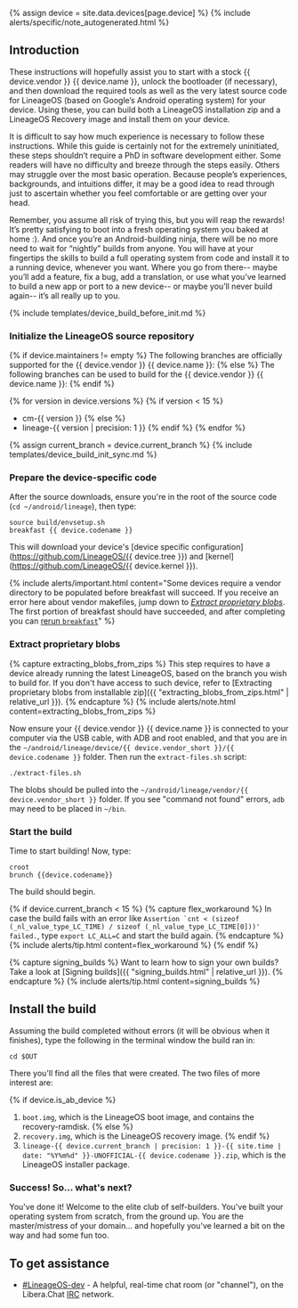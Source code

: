 {% assign device = site.data.devices[page.device] %}
{% include alerts/specific/note_autogenerated.html %}

## Introduction

These instructions will hopefully assist you to start with a stock {{ device.vendor }} {{ device.name }}, unlock the bootloader (if necessary), and then download
the required tools as well as the very latest source code for LineageOS (based on Google’s Android operating system) for your device. Using these, you can build both
a LineageOS installation zip and a LineageOS Recovery image and install them on your device.

It is difficult to say how much experience is necessary to follow these instructions. While this guide is certainly not for the extremely uninitiated,
these steps shouldn’t require a PhD in software development either. Some readers will have no difficulty and breeze through the steps easily.
Others may struggle over the most basic operation. Because people’s experiences, backgrounds, and intuitions differ, it may be a good idea to read through
just to ascertain whether you feel comfortable or are getting over your head.

Remember, you assume all risk of trying this, but you will reap the rewards! It’s pretty satisfying to boot into a fresh operating system you baked at home :).
And once you’re an Android-building ninja, there will be no more need to wait for “nightly” builds from anyone. You will have at your fingertips the skills to
build a full operating system from code and install it to a running device, whenever you want. Where you go from there-- maybe you’ll add a feature, fix a bug, add a translation,
or use what you’ve learned to build a new app or port to a new device-- or maybe you’ll never build again-- it’s all really up to you.


{% include templates/device_build_before_init.md %}


### Initialize the LineageOS source repository

{% if device.maintainers != empty %}
The following branches are officially supported for the {{ device.vendor }} {{ device.name }}:
{% else %}
The following branches can be used to build for the {{ device.vendor }} {{ device.name }}:
{% endif %}

{% for version in device.versions %}
{% if version < 15 %}
* cm-{{ version }}
{% else %}
* lineage-{{ version | precision: 1 }}
{% endif %}
{% endfor %}

{% assign current_branch = device.current_branch %}
{% include templates/device_build_init_sync.md %}

### Prepare the device-specific code

After the source downloads, ensure you're in the root of the source code (`cd ~/android/lineage`), then type:

```
source build/envsetup.sh
breakfast {{ device.codename }}
```

This will download your device's [device specific configuration](https://github.com/LineageOS/{{ device.tree }}) and
[kernel](https://github.com/LineageOS/{{ device.kernel }}).

{% include alerts/important.html content="Some devices require a vendor directory to be populated before breakfast will succeed. If you receive an error here about vendor
makefiles, jump down to [_Extract proprietary blobs_](#extract-proprietary-blobs). The first portion of breakfast should have succeeded, and after completing you can [rerun
`breakfast`](#prepare-the-device-specific-code)" %}

### Extract proprietary blobs

{% capture extracting_blobs_from_zips %}
This step requires to have a device already running the latest LineageOS, based on the branch you wish to build for. If you don't have access to such device, refer to [Extracting proprietary blobs from installable zip]({{ "extracting_blobs_from_zips.html" | relative_url }}).
{% endcapture %}
{% include alerts/note.html content=extracting_blobs_from_zips %}

Now ensure your {{ device.vendor }} {{ device.name }} is connected to your computer via the USB cable, with ADB and root enabled, and that you are in the
`~/android/lineage/device/{{ device.vendor_short }}/{{ device.codename }}` folder. Then run the `extract-files.sh` script:

```
./extract-files.sh
```

The blobs should be pulled into the `~/android/lineage/vendor/{{ device.vendor_short }}` folder. If you see "command not found" errors, `adb` may
need to be placed in `~/bin`.


### Start the build

Time to start building! Now, type:

```
croot
brunch {{device.codename}}
```

The build should begin.

{% if device.current_branch < 15 %}
{% capture flex_workaround %}
In case the build fails with an error like ``Assertion `cnt < (sizeof (_nl_value_type_LC_TIME) / sizeof (_nl_value_type_LC_TIME[0]))' failed.``, type `export LC_ALL=C` and start the build again.
{% endcapture %}
{% include alerts/tip.html content=flex_workaround %}
{% endif %}

{% capture signing_builds %}
Want to learn how to sign your own builds? Take a look at [Signing builds]({{ "signing_builds.html" | relative_url }}).
{% endcapture %}
{% include alerts/tip.html content=signing_builds %}

## Install the build

Assuming the build completed without errors (it will be obvious when it finishes), type the following in the terminal window the build ran in:

```
cd $OUT
```

There you'll find all the files that were created. The two files of more interest are:

{% if device.is_ab_device %}
1. `boot.img`, which is the LineageOS boot image, and contains the recovery-ramdisk.
{% else %}
1. `recovery.img`, which is the LineageOS recovery image.
{% endif %}
2. `lineage-{{ device.current_branch | precision: 1 }}-{{ site.time | date: "%Y%m%d" }}-UNOFFICIAL-{{ device.codename }}.zip`, which is the LineageOS
installer package.

### Success! So... what's next?

You've done it! Welcome to the elite club of self-builders. You've built your operating system from scratch, from the ground up. You are the master/mistress of your domain... and
hopefully you've learned a bit on the way and had some fun too.

## To get assistance

* [#LineageOS-dev](https://kiwiirc.com/nextclient/irc.libera.chat#lineageos-dev) - A helpful, real-time chat room (or "channel"), on the Libera.Chat [IRC](https://en.wikipedia.org/wiki/Internet_Relay_Chat) network.
